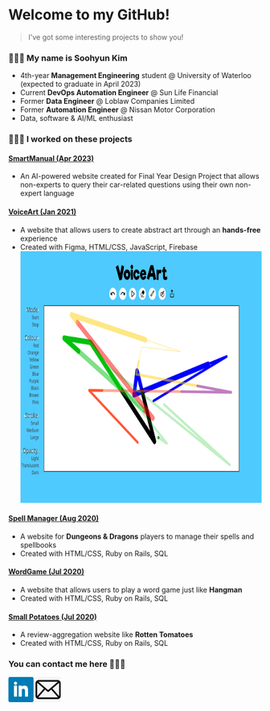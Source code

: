 # Welcome to my GitHub!
> I've got some interesting projects to show you!

### 👩🏻‍🎓 My name is Soohyun Kim
- 4th-year **Management Engineering** student @ University of Waterloo (expected to graduate in April 2023)
- Current **DevOps Automation Engineer** @ Sun Life Financial
- Former **Data Engineer** @ Loblaw Companies Limited
- Former **Automation Engineer** @ Nissan Motor Corporation
- Data, software & AI/ML enthusiast

### 👩🏻‍💻 I worked on these projects
#### <a href="https://devpost.com/software/voiceart">SmartManual (Apr 2023)</a>
- An AI-powered website created for Final Year Design Project that allows non-experts to query their car-related questions using their own non-expert language
#### <a href="https://devpost.com/software/voiceart">VoiceArt (Jan 2021)</a>
- A website that allows users to create abstract art through an **hands-free** experience
- Created with Figma, HTML/CSS, JavaScript, Firebase
    <img src="images/VoiceArt.png" width="800px" height="500px">
#### <a href="https://spellmanager-s449kim.herokuapp.com">Spell Manager (Aug 2020)</a>
- A website for **Dungeons & Dragons** players to manage their spells and spellbooks
- Created with HTML/CSS, Ruby on Rails, SQL
#### <a href="https://rails-wordgame-s449kim.herokuapp.com/">WordGame (Jul 2020)</a>
- A website that allows users to play a word game just like **Hangman**
- Created with HTML/CSS, Ruby on Rails, SQL
#### <a href="https://small-potatoes-s449kim.herokuapp.com">Small Potatoes (Jul 2020)</a>
- A review-aggregation website like **Rotten Tomatoes**
- Created with HTML/CSS, Ruby on Rails, SQL

### You can contact me here 🙆🏻‍♀️
<a href="https://linkedin.com/in/uw-soohyunkim"><img src="images/LinkedIn.png" width="50px" height="50px"></a>
<a href="mailto:s449kim@uwaterloo.ca"><img src="images/Email.jpg" width="50px" height="50px"></a>
